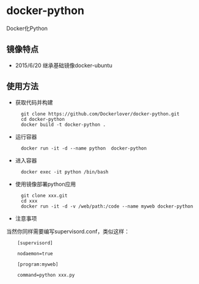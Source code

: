 # docker-python
Docker化Python

## 镜像特点

- 2015/6/20 继承基础镜像docker-ubuntu

## 使用方法

- 获取代码并构建

        git clone https://github.com/Dockerlover/docker-python.git
        cd docker-python
        docker build -t docker-python .

- 运行容器

        docker run -it -d --name python  docker-python

- 进入容器

        docker exec -it python /bin/bash

- 使用镜像部署python应用

        git clone xxx.git
        cd xxx
        docker run -it -d -v /web/path:/code --name myweb docker-python

- 注意事项
        
当然你同样需要编写supervisord.conf，类似这样：

        [supervisord]

        nodaemon=true
        
        [program:myweb]
        
        command=python xxx.py
        

